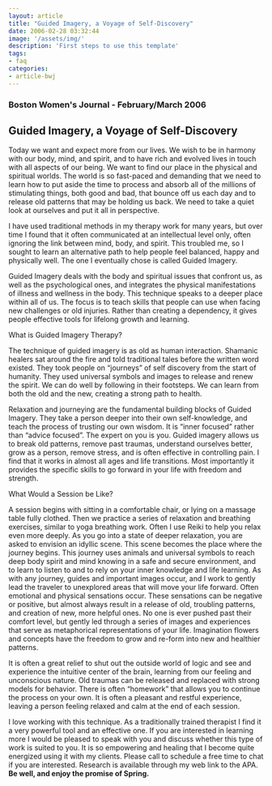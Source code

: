 ```yaml
---
layout: article
title: "Guided Imagery, a Voyage of Self-Discovery"
date: 2006-02-28 03:32:44
image: '/assets/img/'
description: 'First steps to use this template'
tags:
- faq
categories:
- article-bwj
---
```


### Boston Women's Journal - February/March 2006
 

## Guided Imagery, a Voyage of Self-Discovery

Today we want and expect more from our lives. We wish to be in harmony with our body, mind, and spirit, and to have rich and evolved lives in touch with all aspects of our being. We want to find our place in the physical and spiritual worlds. The world is so fast-paced and demanding that we need to learn how to put aside the time to process and absorb all of the millions of stimulating things, both good and bad, that bounce off us each day and to release old patterns that may be holding us back. We need to take a quiet look at ourselves and put it all in perspective.

I have used traditional methods in my therapy work for many years, but over time I found that it often communicated at an intellectual level only, often ignoring the link between mind, body, and spirit. This troubled me, so I sought to learn an alternative path to help people feel balanced, happy and physically well. The one I eventually chose is called Guided Imagery.

Guided Imagery deals with the body and spiritual issues that confront us, as well as the psychological ones, and integrates the physical manifestations of illness and wellness in the body. This technique speaks to a deeper place within all of us. The focus is to teach skills that people can use when facing new challenges or old injuries. Rather than creating a dependency, it gives people effective tools for lifelong growth and learning.

What is Guided Imagery Therapy?

The technique of guided imagery is as old as human interaction. Shamanic healers sat around the fire and told traditional tales before the written word existed. They took people on “journeys” of self discovery from the start of humanity. They used universal symbols and images to release and renew the spirit. We can do well by following in their footsteps. We can learn from both the old and the new, creating a strong path to health.

Relaxation and journeying are the fundamental building blocks of Guided Imagery. They take a person deeper into their own self-knowledge, and teach the process of trusting our own wisdom. It is “inner focused” rather than “advice focused”. The expert on you is you. Guided imagery allows us to break old patterns, remove past traumas, understand ourselves better, grow as a person, remove stress, and is often effective in controlling pain. I find that it works in almost all ages and life transitions. Most importantly it provides the specific skills to go forward in your life with freedom and strength.

What Would a Session be Like?

A session begins with sitting in a comfortable chair, or lying on a massage table fully clothed. Then we practice a series of relaxation and breathing exercises, similar to yoga breathing work. Often I use Reiki to help you relax even more deeply. As you go into a state of deeper relaxation, you are asked to envision an idyllic scene. This scene becomes the place where the journey begins. This journey uses animals and universal symbols to reach deep body spirit and mind knowing in a safe and secure environment, and to learn to listen to and to rely on your inner knowledge and life learning. As with any journey, guides and important images occur, and I work to gently lead the traveler to unexplored areas that will move your life forward. Often emotional and physical sensations occur. These sensations can be negative or positive, but almost always result in a release of old, troubling patterns, and creation of new, more helpful ones. No one is ever pushed past their comfort level, but gently led through a series of images and experiences that serve as metaphorical representations of your life. Imagination flowers and concepts have the freedom to grow and re-form into new and healthier patterns.

It is often a great relief to shut out the outside world of logic and see and experience the intuitive center of the brain, learning from our feeling and unconscious nature. Old traumas can be released and replaced with strong models for behavior. There is often “homework” that allows you to continue the process on your own. It is often a pleasant and restful experience, leaving a person feeling relaxed and calm at the end of each session.

I love working with this technique. As a traditionally trained therapist I find it a very powerful tool and an effective one. If you are interested in learning more I would be pleased to speak with you and discuss whether this type of work is suited to you. It is so empowering and healing that I become quite energized using it with my clients. Please call to schedule a free time to chat if you are interested. Research is available through my web link to the APA. **Be well, and enjoy the promise of Spring.**
